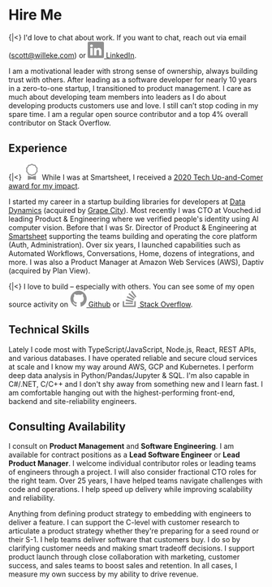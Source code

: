 # Hire Me

{|<} I'd love to chat about work. If you want to chat, reach out via email (scott@willeke.com) or [![LinkedIn Logo](/_images/linkedin-gray.svg) LinkedIn](https://www.linkedin.com/in/scottwilleke/).

I am a motivational leader with strong sense of ownership, always building trust with others. After leading as a software developer for nearly 10 years in a zero-to-one startup, I transitioned to product management. I care as much about developing team members into leaders as I do about developing products customers use and love. I still can’t stop coding in my spare time. I am a regular open source contributor and a top 4% overall contributor on Stack Overflow.

## Experience

{|<} ![award](/_images/award-gray.svg) While I was at Smartsheet, I received a [2020 Tech Up-and-Comer award for my impact](https://www.okta.com/up-and-comers/2020/scott-willeke/).

I started my career in a startup building libraries for developers at [Data Dynamics](https://en.wikipedia.org/wiki/Data_Dynamics) (acquired by [Grape City](https://www.grapecity.com/)). Most recently I was CTO at Vouched.id leading Product & Engineering where we verified people's identity using AI computer vision. Before that I was Sr. Director of Product & Engineering at [Smartsheet](https://www.smartsheet.com/) supporting the teams building and operating the core platform (Auth, Administration). Over six years, I launched capabilities such as Automated Workflows, Conversations, Home, dozens of integrations, and more. I was also a Product Manager at Amazon Web Services (AWS), Daptiv (acquired by Plan View).

{|<} I love to build – especially with others. You can see some of my open source activity on [![Github](/_images/github-gray.svg) Github](https://github.com/activescott) or [![Stack Overflow](/_images/stack-overflow-gray.svg) Stack Overflow](https://stackoverflow.com/users/51061/scott-willeke).

## Technical Skills

Lately I code most with TypeScript/JavaScript, Node.js, React, REST APIs, and various databases. I have operated reliable and secure cloud services at scale and I know my way around AWS, GCP and Kubernetes. I perform deep data analysis in Python/Pandas/Jupyter & SQL. I'm also capable in C#/.NET, C/C++ and I don't shy away from something new and I learn fast. I am comfortable hanging out with the highest-performing front-end, backend and site-reliability engineers.

## Consulting Availability

I consult on **Product Management** and **Software Engineering**.
I am available for contract positions as a **Lead Software Engineer** or **Lead Product Manager**. I welcome individual contributor roles or leading teams of engineers through a project. I will also consider fractional CTO roles for the right team. Over 25 years, I have helped teams navigate challenges with code and operations. I help speed up delivery while improving scalability and reliability.

Anything from defining product strategy to embedding with engineers to deliver a feature. I can support the C-level with customer research to articulate a product strategy whether they're preparing for a seed round or their S-1. I help teams deliver software that customers buy. I do so by clarifying customer needs and making smart tradeoff decisions. I support product launch through close collaboration with marketing, customer success, and sales teams to boost sales and retention. In all cases, I measure my own success by my ability to drive revenue.
